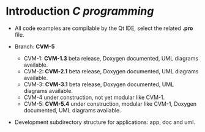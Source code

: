 # Introduction *C programming*

- All code examples are compilable by the Qt IDE, select the related **.pro** file.
- Branch: **CVM-5**
  
  - CVM-1: **CVM-1.3** beta release, Doxygen documented, UML diagrams available.
  - CVM-2: **CVM-2.1** beta release, Doxygen documented, UML diagrams available.
  - CVM-3: **CVM-3.1** beta release, Doxygen documented, UML diagrams available.
  - CVM-4 under construction, not yet modular like CVM-1.
  - CVM-5: **CVM-5.4** under construction, modular like CVM-1, Doxygen documented, UML diagrams available.

- Development subdirectory structure for applications: app, doc and uml.
